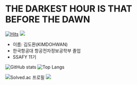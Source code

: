 # THE DARKEST HOUR IS THAT BEFORE THE DAWN
[![Hits](https://hits.seeyoufarm.com/api/count/incr/badge.svg?url=https%3A%2F%2Fgithub.com%2FSaipola0318&count_bg=%23555555&title_bg=%23555555&icon=github.svg&icon_color=%23FFFFFF&title=Github&edge_flat=true)](https://hits.seeyoufarm.com)
<img src="https://img.shields.io/badge/Python-1e73be?style=flat-square&logo=Python&logoColor=black"/>
- 이름: 김도환(KIMDOHWAN)
- 한국항공대 항공전자정보공학부 졸업
- SSAFY 11기




![GitHub stats](https://github-readme-stats.vercel.app/api?username=saipola0318&show_icons=true&theme=radical)
![Top Langs](https://github-readme-stats.vercel.app/api/top-langs/?username=saipola0318)

![Solved.ac
프로필](http://mazassumnida.wtf/api/generate_badge?boj=Saipola0318)
<img src="http://mazandi.herokuapp.com/api?handle=saipola0318&theme=warm"/>







<!---
Saipola0318/Saipola0318 is a ✨ special ✨ repository because its `README.md` (this file) appears on your GitHub profile.
You can click the Preview link to take a look at your changes.
--->
